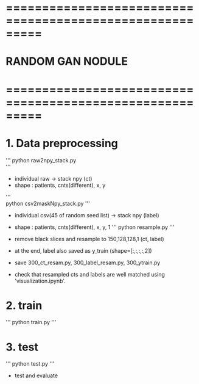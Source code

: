# =========================================================
# 	RANDOM GAN NODULE
# =========================================================

# 1. Data preprocessing
'''
python raw2npy_stack.py  
'''
  - individual raw -> stack npy (ct) 
  - shape : patients, cnts(different), x, y

'''  
python csv2maskNpy_stack.py
'''
  - individual csv(45 of random seed list) -> stack npy (label)
  - shape : patients, cnts(different), x, y, 1
'''
  python resample.py
'''
  - remove black slices and resample to 150,128,128,1 (ct, label)
  - at the end, label also saved as y_train (shape=[:,:,:,:,2])
  - save 300_ct_resam.py, 300_label_resam.py, 300_ytrain.py

  - check that resampled cts and labels are well matched using 'visualization.ipynb'.
  
# 2. train
'''
python train.py
'''

# 3. test
'''
python test.py
'''
  - test and evaluate
  
 
 
 